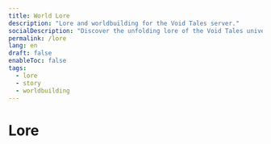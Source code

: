 ```yaml
---
title: World Lore
description: "Lore and worldbuilding for the Void Tales server."
socialDescription: "Discover the unfolding lore of the Void Tales universe."
permalink: /lore
lang: en
draft: false
enableToc: false
tags:
  - lore
  - story
  - worldbuilding
---
```

# Lore